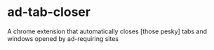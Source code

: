 # ad-tab-closer
A chrome extension that automatically closes [those pesky] tabs and windows opened by ad-requiring sites
